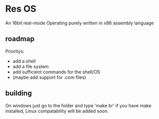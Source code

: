 # Res OS
An 16bit real-mode Operating purely written in x86 assembly language

## roadmap
Prioritys:
  - add a shell
  - add a file system
  - add sufficient commands for the shell/OS
  - (maybe add support for .com files)

## building
On windows just go to the folder and type 'make br' if you have make installed, Linux compatability will be added soon.

